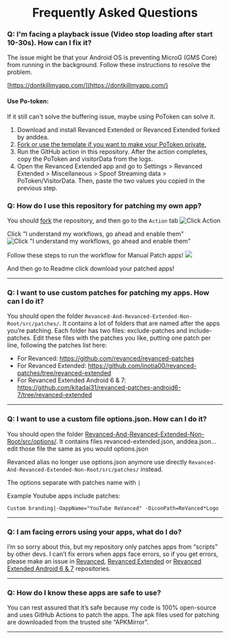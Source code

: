 <h1 align="center">
  <br>
      Frequently Asked Questions
  <br>
</h1>

### Q: I'm facing a playback issue (Video stop loading after start 10-30s). How can I fix it?

The issue might be that your Android OS is preventing MicroG (GMS Core) from running in the background. Follow these instructions to resolve the problem.

[https://dontkillmyapp.com/](https://dontkillmyapp.com/)

#### Use Po-token:

If it still can't solve the buffering issue, maybe using PoToken can solve it.

1. Download and install Revanced Extended or Revanced Extended forked by anddea.
2. [Fork or use the template if you want to make your PoToken private.](https://github.com/FiorenMas/youtube-po-token-generator)
3. Run the GitHub action in this repository. After the action completes, copy the PoToken and visitorData from the logs.
4. Open the Revanced Extended app and go to Settings > Revanced Extended > Miscellaneous > Spoof Streaming data > PoToken/VisitorData. Then, paste the two values you copied in the previous step.

### Q: How do I use this repository for patching my own app?

You should [fork](https://github.com/FiorenMas/Revanced-And-Revanced-Extended-Non-Root/fork) the repository, and then go to the `Action` tab
![Click Action](../docs/image/FAQ/patching-app-1.png)

Click "I understand my workflows, go ahead and enable them"
![Click "I understand my workflows, go ahead and enable them"](../docs/image/FAQ/patching-app-2.png)

Follow these steps to run the workflow for Manual Patch apps!
![](../docs/image/FAQ/patching-app-3.png)

And then go to Readme click download your patched apps!

---

### Q: I want to use custom patches for patching my apps. How can I do it?

You should open the folder `Revanced-And-Revanced-Extended-Non-Root/src/patches/`. It contains a lot of folders that are named after the apps you’re patching. Each folder has two files: exclude-patches and include-patches. Edit these files with the patches you like, putting one patch per line, following the patches list here:

* For Revanced: https://github.com/revanced/revanced-patches
* For Revanced Extended: https://github.com/inotia00/revanced-patches/tree/revanced-extended
* For Revanced Extended Android 6 & 7: https://github.com/kitadai31/revanced-patches-android6-7/tree/revanced-extended

---

### Q: I want to use a custom file options.json. How can I do it?

You should open the folder [Revanced-And-Revanced-Extended-Non-Root/src/options/](../src/options). It contains files revanced-extended.json, anddea.json... edit those file the same as you would options.json

Revanced alias no longer use options.json anymore use directly `Revanced-And-Revanced-Extended-Non-Root/src/patches/` instead.

The options separate with patches name with `|`

Example Youtube apps include patches:

`Custom branding|-OappName="YouTube ReVanced" -OiconPath=ReVanced*Logo`

---

### Q: I am facing errors using your apps, what do I do?

I’m so sorry about this, but my repository only patches apps from “scripts” by other devs. I can’t fix errors when apps face errors, so if you get errors, please make an issue in [Revanced](https://github.com/revanced/revanced-patches), [Revanced Extended](https://github.com/inotia00/revanced-patches/tree/revanced-extended) or [Revanced Extended Android 6 & 7](https://github.com/kitadai31/revanced-patches-android6-7/tree/revanced-extended) repositories.

---

### Q: How do I know these apps are safe to use?

You can rest assured that it’s safe because my code is 100% open-source and uses GitHub Actions to patch the apps. The apk files used for patching are downloaded from the trusted site “APKMirror”.

----
